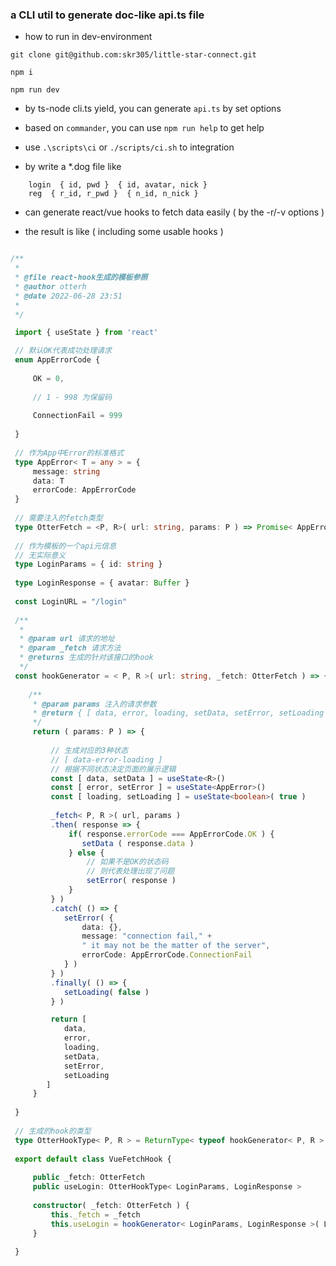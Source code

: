 ### a CLI util to generate doc-like api.ts file 

- how to run in dev-environment

```
git clone git@github.com:skr305/little-star-connect.git

npm i

npm run dev

```

+ by ts-node cli.ts yield, you can generate ```api.ts``` by set options 

+ based on ```commander```, you can use ```npm run help``` to get help

+ use ```.\scripts\ci``` or ```./scripts/ci.sh``` to integration

- by write a *.dog file like

```
    login  { id, pwd }  { id, avatar, nick } 
    reg  { r_id, r_pwd }  { n_id, n_nick } 
``` 

- can generate react/vue hooks to fetch data easily ( by the -r/-v options )

- the result is like ( including some usable hooks )

```ts

/**
 * 
 * @file react-hook生成的模板参照
 * @author otterh
 * @date 2022-06-28 23:51
 * 
 */

 import { useState } from 'react'

 // 默认OK代表成功处理请求
 enum AppErrorCode {
     
     OK = 0,
     
     // 1 - 998 为保留码
 
     ConnectionFail = 999
 
 }
 
 // 作为App中Error的标准格式
 type AppError< T = any > = {
     message: string
     data: T
     errorCode: AppErrorCode
 }
 
 // 需要注入的fetch类型
 type OtterFetch = <P, R>( url: string, params: P ) => Promise< AppError<R> >
 
 // 作为模板的一个api元信息 
 // 无实际意义
 type LoginParams = { id: string }
 
 type LoginResponse = { avatar: Buffer }
 
 const LoginURL = "/login"
 
 /**
  * 
  * @param url 请求的地址
  * @param _fetch 请求方法
  * @returns 生成的针对该接口的hook
  */
 const hookGenerator = < P, R >( url: string, _fetch: OtterFetch ) => {
     
    /**
     * @param params 注入的请求参数
     * @return { [ data, error, loading, setData, setError, setLoading ] } 
     */
     return ( params: P ) => {
         
         // 生成对应的3种状态
         // [ data-error-loading ]
         // 根据不同状态决定页面的展示逻辑
         const [ data, setData ] = useState<R>()
         const [ error, setError ] = useState<AppError>()
         const [ loading, setLoading ] = useState<boolean>( true )
 
         _fetch< P, R >( url, params )
         .then( response => {
             if( response.errorCode === AppErrorCode.OK ) {
                setData ( response.data )
             } else {
                 // 如果不是OK的状态码
                 // 则代表处理出现了问题
                 setError( response )
             }      
         } )
         .catch( () => {
            setError( {
                data: {},
                message: "connection fail," +
                " it may not be the matter of the server",
                errorCode: AppErrorCode.ConnectionFail
            } )
         } )
         .finally( () => {
            setLoading( false )
         } )

         return [ 
            data,
            error, 
            loading, 
            setData, 
            setError, 
            setLoading 
        ]
     }
 
 }
 
 // 生成的hook的类型
 type OtterHookType< P, R > = ReturnType< typeof hookGenerator< P, R > > 
 
 export default class VueFetchHook {
 
     public _fetch: OtterFetch
     public useLogin: OtterHookType< LoginParams, LoginResponse >
 
     constructor( _fetch: OtterFetch ) {
         this._fetch = _fetch
         this.useLogin = hookGenerator< LoginParams, LoginResponse >( LoginURL, this._fetch )
     }
 
 }
```